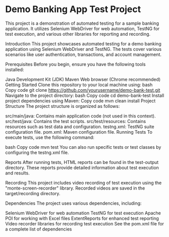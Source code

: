 <h1>Demo Banking App Test Project </h1>
This project is a demonstration of automated testing for a sample banking application. It utilizes Selenium WebDriver for web automation, TestNG for test execution, and various other libraries for reporting and recording.


Introduction
This project showcases automated testing for a demo banking application using Selenium WebDriver and TestNG. The tests cover various scenarios like user authentication, transactions, and account management.

Prerequisites
Before you begin, ensure you have the following tools installed:

Java Development Kit (JDK)
Maven
Web browser (Chrome recommended)
Getting Started
Clone this repository to your local machine using:
bash
Copy code
git clone https://github.com/yourusername/demo-bank-test.git
Navigate to the project directory:
bash
Copy code
cd demo-bank-test
Install project dependencies using Maven:
Copy code
mvn clean install
Project Structure
The project structure is organized as follows:

src/main/java: Contains main application code (not used in this context).
src/test/java: Contains the test scripts.
src/test/resources: Contains resources such as test data and configuration.
testng.xml: TestNG suite configuration file.
pom.xml: Maven configuration file.
Running Tests
To execute tests, use the following command:

bash
Copy code
mvn test
You can also run specific tests or test classes by configuring the testng.xml file.

Reports
After running tests, HTML reports can be found in the test-output directory. These reports provide detailed information about test execution and results.

Recording
This project includes video recording of test execution using the "monte-screen-recorder" library. Recorded videos are saved in the target/recording directory.

Dependencies
The project uses various dependencies, including:

Selenium WebDriver for web automation
TestNG for test execution
Apache POI for working with Excel files
ExtentReports for enhanced test reporting
Video recorder libraries for recording test execution
See the pom.xml file for a complete list of dependencies
